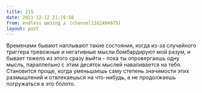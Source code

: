 ```yaml
---
title: 215
date: 2021-12-12 21:19:58
from: endless шизing ⍼ (channel1162404975)
layout: post
---
```


Временами бывают наплывают такие состояния, когда из-за случайного триггера тревожные и негативные мысли бомбардируют мой разум, и бывает тяжело из этого сразу выйти - пока ты опровергаешь одну мысль, параллельно с этим десяток мыслей наваливается на тебя.
Становится проще, когда уменьшаешь саму степень значимости этих размышлений и отвлекаешься на что-нибудь, а не продолжаешь погружаться в это болото.
